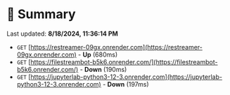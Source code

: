 # 📖 Summary
Last updated: **8/18/2024, 11:36:14 PM**

- `GET` [https://restreamer-09gx.onrender.com](https://restreamer-09gx.onrender.com) - **Up** (680ms)
- `GET` [https://filestreambot-b5k6.onrender.com/](https://filestreambot-b5k6.onrender.com/) - **Down** (190ms)
- `GET` [https://jupyterlab-python3-12-3.onrender.com](https://jupyterlab-python3-12-3.onrender.com) - **Down** (197ms)
